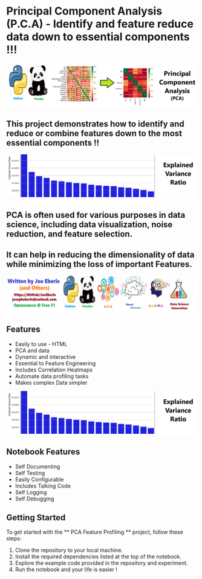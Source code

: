 # Principal Component Analysis (P.C.A) - Identify and feature reduce data down to essential components !!! 

![Code Logo](code.png)

## This project demonstrates how to identify and reduce or combine features down to the most essential components !! 

![Sample Logo](sample.png)

## PCA is often used for various purposes in data science, including data visualization, noise reduction, and feature selection. 
## It can  help in reducing the dimensionality of data while minimizing the loss of important Features.
 

![Developer Logo](developer.png)

## Features

- Easily to use - HTML 
- PCA and data
- Dynamic and interactive 
- Essential to Feature Engineering 
- Includes Correlation Heatmaps
- Automate data profiling tasks 
- Makes complex Data simpler
 


![sample Logo](sample.png)



## Notebook Features

- Self Documenting 
- Self Testing 
- Easily Configurable
- Includes Talking Code 
- Self Logging 
- Self Debugging 

## Getting Started

To get started with the ** PCA Feature Profiling ** project, follow these steps:

1. Clone the repository to your local machine.
2. Install the required dependencies listed at the top of the notebook.
3. Explore the example code provided in the repository and experiment.
4. Run the notebook and your life is easier !





